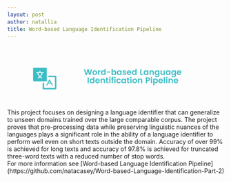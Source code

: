 ```yaml
---
layout: post
author: natallia
title: Word-based Language Identification Pipeline
---
```

<br>
<img src ="images/pipeline%20(2).png">
This project focuses on designing a language identifier that can generalize to unseen domains trained over the large comparable corpus. The project proves that pre-processing data while preserving linguistic nuances of the languages plays a significant role in the ability of a language identifier to perform well even on short texts outside the domain. Accuracy of over 99% is achieved for long texts and accuracy of 97.8% is achieved for truncated three-word texts with a reduced number of stop words.
<br>
For more information see [Word-based Language Identification Pipeline](https://github.com/natacasey/Word-based-Language-Identification-Part-2)
